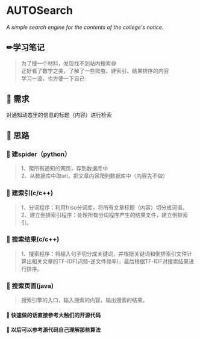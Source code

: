 # AUTOSearch
*A simple search engine for the contents of the college's notice.*
## ✏学习笔记
> 为了搜一个材料，发现找不到站内搜索😅</br>
正好看了数学之美，了解了一些爬虫、建索引、结果排序的内容</br>
学习一波，也方便一下自己</br>

## 📝 需求
对通知动态里的信息的标题（内容）进行检索

## 📝 思路
### 🍳 建spider（python）
> 1、爬所有通知的网页，存到数据库中</br>
2、从数据库中取url，把文章内容爬到数据库中（内容先不做）
### 🍳 建索引(c/c++)
> 1、分词程序：利用friso分词库，将所有文章标题（内容）切分成词语。</br>
2、建立倒排索引程序：处理所有分词程序产生的结果文件，建立倒排索引。
### 🍳 搜索结果(c/c++)
> 1、搜索程序：将输入句子切分成关键词，并根据关键词和倒排索引文件计算出相关文章的TF-IDF(词频-逆文件频率)，最后根据TF-IDF对搜索结果进行排序。
### 🍳 搜索页面(java)
> 搜索引擎的入口，输入搜索的内容，输出搜索的结果。
#### 🍲 快速做的话直接参考大触们的开源代码<br>
#### 🥣 以后可以参考源代码自己理解那些算法<br>
